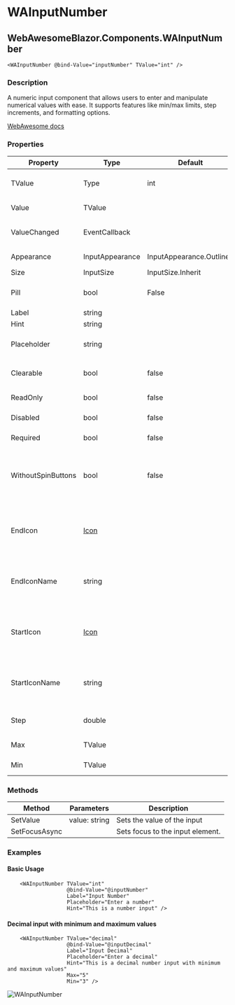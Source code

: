 ﻿# WAInputNumber
## WebAwesomeBlazor.Components.WAInputNumber

```HTML+Razor
<WAInputNumber @bind-Value="inputNumber" TValue="int" />
```

### Description
A numeric input component that allows users to enter and manipulate numerical values with ease. It supports features like min/max limits, step increments, and formatting options.

[WebAwesome docs](https://webawesome.com/docs/component)

### Properties
| Property | Type   | Default | Description                              |
|----------|--------|---------|------------------------------------------|
| TValue | Type | int | The numeric type of the input (e.g., int, double, decimal). |
| Value | TValue |  | The current value of the input |
| ValueChanged | EventCallback<TValue> |  | Triggered when the input's value has changed |
| Appearance | InputAppearance | InputAppearance.Outlined | The input's visual appearance. |
| Size | InputSize | InputSize.Inherit | The input's size. |
| Pill | bool | False | Draws a pill-style input with rounded edges. |
| Label | string |  | The input's label |
| Hint | string |  | The input's hint text. |
| Placeholder | string |  | Placeholder text to show as a hint when the input is empty. |
| Clearable | bool | false | Adds a clear button when the input is not empty. |
| ReadOnly | bool | false | Makes the input readonly. |
| Disabled | bool | false | Maked the input disabled. |
| Required | bool | false | Makes the input a required field. |
| WithoutSpinButtons | bool | false | Hides the browser's built-in increment/decrement spin buttons for number inputs. Defaults to false. |
| EndIcon    | [Icon](/docs/IconClass.md) |  | The icon to draw in the end slot. Alternatively, use EndIconName to specify the name of the icon. |
| EndIconName    | string  |       |The name of the icon to draw in the end slot. Available names depend on the icon library being used.  |
| StartIcon | [Icon](/docs/IconClass.md) || The icon to draw in the start slot. Altneratively, use StartIconName to specify the name of the icon. |
| StartIconName | string | | The name of the icon to draw in the start slot. Available names depend on the icon library being used. |
| Step | double |  | Specifies the granularity that the value must adhere to. |
| Max | TValue |  | The input's maximum value |
| Min | TValue |  | The input's minimum value |


### Methods
| Method      | Parameters       | Description                              |
|-------------|------------------|------------------------------------------|
| SetValue  | value: string   | Sets the value of the input |
| SetFocusAsync |  | Sets focus to the input element. |

### Examples

#### Basic Usage
```HTML+Razor
    <WAInputNumber TValue="int"
                   @bind-Value="@inputNumber"
                   Label="Input Number"
                   Placeholder="Enter a number"
                   Hint="This is a number input" />
```

#### Decimal input with minimum and maximum values
```HTML+Razor
    <WAInputNumber TValue="decimal"
                   @bind-Value="@inputDecimal"
                   Label="Input Decimal"
                   Placeholder="Enter a decimal"
                   Hint="This is a decimal number input with minimum and maximum values"
                   Max="5"
                   Min="3" />
```

![WAInputNumber](https://github.com/user-attachments/assets/7e22e905-35f8-4a82-b811-0903b14c6986)